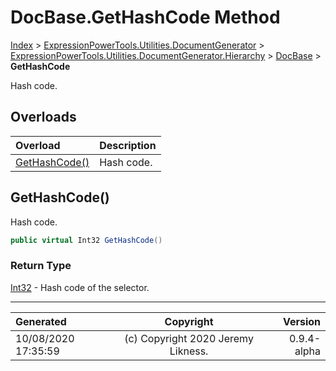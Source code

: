 ﻿# DocBase.GetHashCode Method

[Index](../index.md) > [ExpressionPowerTools.Utilities.DocumentGenerator](ExpressionPowerTools.Utilities.DocumentGenerator.a.md) > [ExpressionPowerTools.Utilities.DocumentGenerator.Hierarchy](ExpressionPowerTools.Utilities.DocumentGenerator.Hierarchy.n.md) > [DocBase](ExpressionPowerTools.Utilities.DocumentGenerator.Hierarchy.DocBase.cs.md) > **GetHashCode**

Hash code.

## Overloads

| Overload | Description |
| :-- | :-- |
| [GetHashCode()](#gethashcode) | Hash code. |
## GetHashCode()

Hash code.

```csharp
public virtual Int32 GetHashCode()
```

### Return Type

 [Int32](https://docs.microsoft.com/dotnet/api/system.int32)  - Hash code of the selector.



---

| Generated | Copyright | Version |
| :-- | :-: | --: |
| 10/08/2020 17:35:59 | (c) Copyright 2020 Jeremy Likness. | 0.9.4-alpha |

